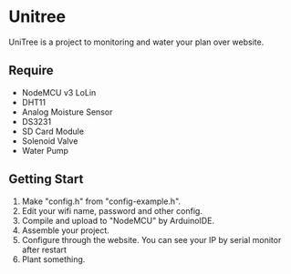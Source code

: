 # Unitree
  UniTree is a project to monitoring and water your plan over website.
## Require
- NodeMCU v3 LoLin
- DHT11
- Analog Moisture Sensor
- DS3231
- SD Card Module
- Solenoid Valve
- Water Pump
## Getting Start
1. Make "config.h" from "config-example.h".
2. Edit your wifi name, password and other config.
3. Compile and upload to "NodeMCU" by ArduinoIDE.
4. Assemble your project.
5. Configure through the website. You can see your IP by serial monitor after restart
6. Plant something.
